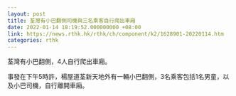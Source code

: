 ```yaml
---
layout: post
title: 荃灣有小巴翻側司機與三名乘客自行爬出車廂
date: 2022-01-14 18:19:52.000000000 +08:00
link: https://news.rthk.hk/rthk/ch/component/k2/1628901-20220114.htm
categories: rthk
---
```


荃灣有小巴翻側，4人自行爬出車廂。

事發在下午5時許，楊屋道荃新天地外有一輛小巴翻側，3名乘客包括1名男童，以及小巴司機，自行離開車廂。
